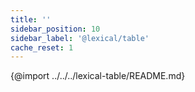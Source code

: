 ```yaml
---
title: ''
sidebar_position: 10
sidebar_label: '@lexical/table'
cache_reset: 1
---
```


{@import ../../../lexical-table/README.md}

